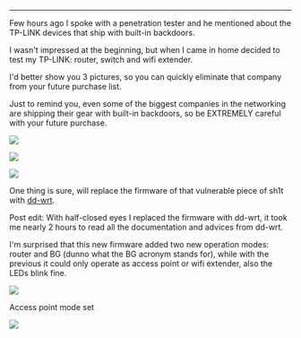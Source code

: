 
---

Few hours ago I spoke with a penetration tester and he mentioned about the TP-LINK devices that ship with built-in backdoors.

I wasn't impressed at the beginning, but when I came in home decided to test my TP-LINK: router, switch and wifi extender.

I'd better show you 3 pictures, so you can quickly eliminate that company from your future purchase list.

Just to remind you, even some of the biggest companies in the networking are shipping their gear with built-in backdoors, so be EXTREMELY careful with your future purchase.

![]({|img|}/tp_link_backdoor/tp-link-backdoor.png)

![]({|img|}/tp_link_backdoor/tp-link-backdoor-2.png)

![]({|img|}/tp_link_backdoor/tp-link-backdoor-busybox-shell.png)

One thing is sure, will replace the firmware of that vulnerable piece of sh1t with [dd-wrt](http://dd-wrt.com/site/index).

Post edit: With half-closed eyes I replaced the firmware with dd-wrt, it took me nearly 2 hours to read all the documentation and advices from dd-wrt.

I'm surprised that this new firmware added two new operation modes: router and BG (dunno what the BG acronym stands for), while with the previous it could only operate as access point or wifi extender, also the LEDs blink fine.

![]({|img|}/tp_link_backdoor/dd-wrt.png)

Access point mode set

![]({|img|}/tp_link_backdoor/dd-wrt-1.png)
